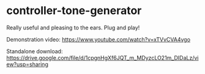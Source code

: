 # controller-tone-generator
Really useful and pleasing to the ears. Plug and play!

Demonstration video: https://www.youtube.com/watch?v=xTVvCVA4vgo

Standalone download: https://drive.google.com/file/d/1cpgnHgXf6JQT_m_MDyzcLO21m_DIDaLz/view?usp=sharing
